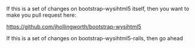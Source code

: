 If this is a set of changes on bootstrap-wysihtml5 itself, then you want to make you pull request here:

https://github.com/jhollingworth/bootstrap-wysihtml5

If this is a set of changes on bootstrap-wysihtml5-rails, then go ahead
